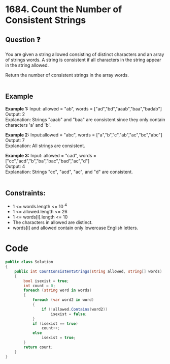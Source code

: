 # 1684. Count the Number of Consistent Strings
## Question ❓ <br>
You are given a string allowed consisting of distinct characters and an array of strings words. A string is consistent if all characters in the string appear in the string allowed.

Return the number of consistent strings in the array words.
<br><br>

## Example

__Example 1:__
Input: allowed = "ab", words = ["ad","bd","aaab","baa","badab"]    
Output: 2          
Explanation: Strings "aaab" and "baa" are consistent since they only contain characters 'a' and 'b'.
<br>

__Example 2:__  Input:allowed = "abc", words = ["a","b","c","ab","ac","bc","abc"]       
Output: 7         
Explanation: All strings are consistent.
<br>

__Example 3:__  Input: allowed = "cad", words = ["cc","acd","b","ba","bac","bad","ac","d"]      
Output: 4           
Explanation: Strings "cc", "acd", "ac", and "d" are consistent.
<br>
<br>
  
## Constraints:

- 1 <= words.length <= 10 <sup> 4 </sup>
- 1 <= allowed.length <= 26
- 1 <= words[i].length <= 10
- The characters in allowed are distinct.
- words[i] and allowed contain only lowercase English letters.

# Code
```c#
public class Solution
{
    public int CountConsistentStrings(string allowed, string[] words)
    {
        bool isexist = true;
        int count = 0;
        foreach (string word in words)
        {
            foreach (var word2 in word)
            {
                if (!allowed.Contains(word2))
                    isexist = false;
            }
            if (isexist == true)
                count++;
            else
                isexist = true;
        }
        return count;
    }
}
```
